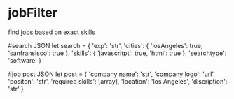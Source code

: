 # jobFilter
find jobs based on exact skills

#search JSON
let search  = {
    'exp': 'str',
    'cities': {
                'losAngeles': true,
                'sanfransisco': true
                },
    'skills': {
                'javascritpt': true,
                'html': true
               },
    'searchtype': 'software'
}

#job post JSON
let post = {
    'company name': 'str',
    'company logo': 'url',
    'positon': 'str',
    'required skills': [array],
    'location': 'los Angeles',
    'discription': 'str'
}